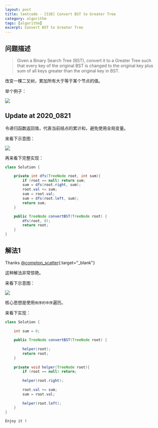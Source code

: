 ```yaml
---
layout: post
title: leetcode - [538] Convert BST to Greater Tree
category: algorithm
tags: [algorithm]
excerpt: Convert BST to Greater Tree
---
```


## 问题描述  

> Given a Binary Search Tree (BST), convert it to a Greater Tree such that every key of the original BST is changed to the original key plus sum of all keys greater than the original key in BST.  

改变一棵二叉树，累加所有大于等于某个节点的值。  


举个例子：  

![](https://yyc-images.oss-cn-beijing.aliyuncs.com/leetcode_538_demo.png)  

## Update at 2020_0821  

令递归函数返回值，代表当前结点的累计和，避免使用全局变量。  

来看下示意图：  

![](https://yyc-images.oss-cn-beijing.aliyuncs.com/leetcode_538_key_2020_0821.png)  


再来看下完整实现：  


``` java
class Solution {

    private int dfs(TreeNode root, int sum){
        if (root == null) return sum;
        sum = dfs(root.right, sum);
        root.val += sum;
        sum = root.val;
        sum = dfs(root.left, sum);
        return sum;
    }

    public TreeNode convertBST(TreeNode root) {
        dfs(root, 0);
        return root;
    }
}
```


## 解法1  

Thanks [@compton_scatter](https://leetcode.com/problems/convert-bst-to-greater-tree/discuss/100506/Java-Recursive-O(n)-time){:target="_blank"}  

这种解法非常惊艳。  

来看下示意图：  


![](https://yyc-images.oss-cn-beijing.aliyuncs.com/leetcode_538_reverse_inorder.png)  

核心思想是使用`倒序的中序`遍历。  



来看下实现：  


``` java
class Solution {
    
    int sum = 0;
    
    public TreeNode convertBST(TreeNode root) {
        
        helper(root);
        return root;
    }
    
    private void helper(TreeNode root){
        if (root == null) return;
        
        helper(root.right);
        
        root.val += sum;
        sum = root.val;
        
        helper(root.left);
    }
}
```

`Enjoy it ! `